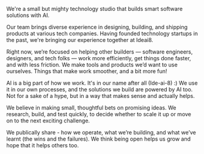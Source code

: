 We're a small but mighty technology studio that builds smart software solutions with AI.

Our team brings diverse experience in designing, building, and shipping products at various tech companies. Having founded technology startups in the past, we're bringing our experience together at Ideai8.

Right now, we’re focused on helping other builders — software engineers, designers, and tech folks — work more efficiently, get things done faster, and with less friction.
We make tools and products we’d want to use ourselves. Things that make work smoother, and a bit more fun!

AI is a big part of how we work. It's in our name after all (Ide-ai-8) :) We use it in our own processes, and the solutions we build are powered by AI too. Not for a sake of a hype, but in a way that makes sense and actually helps.

We believe in making small, thoughtful bets on promising ideas. We research, build, and test quickly, to decide whether to scale it up or move on to the next exciting challenge.

We publically share - how we operate, what we’re building, and what we’ve learnt (the wins and the failures). We think being open helps us grow and hope that it helps others too.

